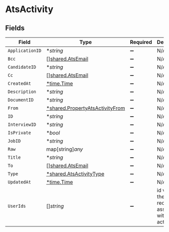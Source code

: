 # AtsActivity


## Fields

| Field                                                                                    | Type                                                                                     | Required                                                                                 | Description                                                                              |
| ---------------------------------------------------------------------------------------- | ---------------------------------------------------------------------------------------- | ---------------------------------------------------------------------------------------- | ---------------------------------------------------------------------------------------- |
| `ApplicationID`                                                                          | **string*                                                                                | :heavy_minus_sign:                                                                       | N/A                                                                                      |
| `Bcc`                                                                                    | [][shared.AtsEmail](../../../pkg/models/shared/atsemail.md)                              | :heavy_minus_sign:                                                                       | N/A                                                                                      |
| `CandidateID`                                                                            | **string*                                                                                | :heavy_minus_sign:                                                                       | N/A                                                                                      |
| `Cc`                                                                                     | [][shared.AtsEmail](../../../pkg/models/shared/atsemail.md)                              | :heavy_minus_sign:                                                                       | N/A                                                                                      |
| `CreatedAt`                                                                              | [*time.Time](https://pkg.go.dev/time#Time)                                               | :heavy_minus_sign:                                                                       | N/A                                                                                      |
| `Description`                                                                            | **string*                                                                                | :heavy_minus_sign:                                                                       | N/A                                                                                      |
| `DocumentID`                                                                             | **string*                                                                                | :heavy_minus_sign:                                                                       | N/A                                                                                      |
| `From`                                                                                   | [*shared.PropertyAtsActivityFrom](../../../pkg/models/shared/propertyatsactivityfrom.md) | :heavy_minus_sign:                                                                       | N/A                                                                                      |
| `ID`                                                                                     | **string*                                                                                | :heavy_minus_sign:                                                                       | N/A                                                                                      |
| `InterviewID`                                                                            | **string*                                                                                | :heavy_minus_sign:                                                                       | N/A                                                                                      |
| `IsPrivate`                                                                              | **bool*                                                                                  | :heavy_minus_sign:                                                                       | N/A                                                                                      |
| `JobID`                                                                                  | **string*                                                                                | :heavy_minus_sign:                                                                       | N/A                                                                                      |
| `Raw`                                                                                    | map[string]*any*                                                                         | :heavy_minus_sign:                                                                       | N/A                                                                                      |
| `Title`                                                                                  | **string*                                                                                | :heavy_minus_sign:                                                                       | N/A                                                                                      |
| `To`                                                                                     | [][shared.AtsEmail](../../../pkg/models/shared/atsemail.md)                              | :heavy_minus_sign:                                                                       | N/A                                                                                      |
| `Type`                                                                                   | [*shared.AtsActivityType](../../../pkg/models/shared/atsactivitytype.md)                 | :heavy_minus_sign:                                                                       | N/A                                                                                      |
| `UpdatedAt`                                                                              | [*time.Time](https://pkg.go.dev/time#Time)                                               | :heavy_minus_sign:                                                                       | N/A                                                                                      |
| `UserIds`                                                                                | []*string*                                                                               | :heavy_minus_sign:                                                                       | id values of the recruiters associated with the activity.                                |